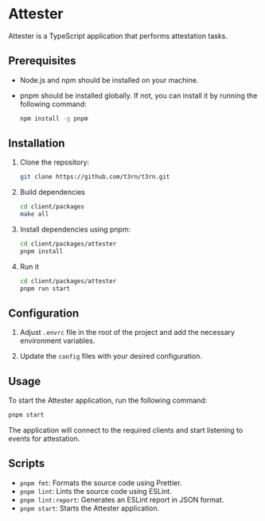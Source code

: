 # Attester

Attester is a TypeScript application that performs attestation tasks.

## Prerequisites

- Node.js and npm should be installed on your machine.
- pnpm should be installed globally. If not, you can install it by running the following command:

  ```bash
  npm install -g pnpm
  ```

## Installation

1. Clone the repository:

   ```bash
   git clone https://github.com/t3rn/t3rn.git
   ```

1. Build dependencies

   ```bash
   cd client/packages
   make all
   ```

1. Install dependencies using pnpm:

   ```bash
   cd client/packages/attester
   pnpm install
   ```

1. Run it
   ```bash
   cd client/packages/attester
   pnpm run start
   ```

## Configuration

1. Adjust `.envrc` file in the root of the project and add the necessary environment variables. 

1. Update the `config` files with your desired configuration.

## Usage

To start the Attester application, run the following command:

```bash
pnpm start
```

The application will connect to the required clients and start listening to events for attestation.

## Scripts

- `pnpm fmt`: Formats the source code using Prettier.
- `pnpm lint`: Lints the source code using ESLint.
- `pnpm lint:report`: Generates an ESLint report in JSON format.
- `pnpm start`: Starts the Attester application.
